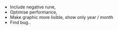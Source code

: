 - Include negative rune,
- Optimise performance,
- Make graphic more lisible, show only year / month
- Find bug..
